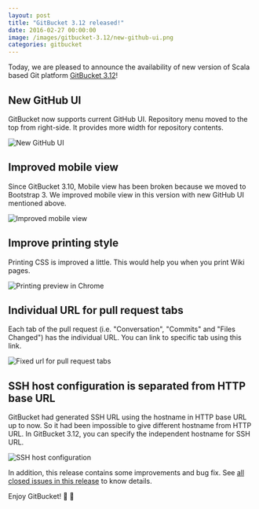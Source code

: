 ```yaml
---
layout: post
title: "GitBucket 3.12 released!"
date: 2016-02-27 00:00:00
image: /images/gitbucket-3.12/new-github-ui.png
categories: gitbucket
---
```


Today, we are pleased to announce the availability of new version of Scala based Git platform [GitBucket 3.12](https://github.com/gitbucket/gitbucket/releases/tag/3.12)!

## New GitHub UI

GitBucket now supports current GitHub UI. Repository menu moved to the top from right-side. It provides more width for repository contents.

![New GitHub UI]({{site.baseurl}}/images/gitbucket-3.12/new-github-ui.png)

## Improved mobile view

Since GitBucket 3.10, Mobile view has been broken because we moved to Bootstrap 3. We improved mobile view in this version with new GitHub UI mentioned above.

![Improved mobile view]({{site.baseurl}}/images/gitbucket-3.12/mobile-view.png)

## Improve printing style

Printing CSS is improved a little. This would help you when you print Wiki pages.

![Printing preview in Chrome]({{site.baseurl}}/images/gitbucket-3.12/print-preview.png)

## Individual URL for pull request tabs

Each tab of the pull request (i.e. "Conversation", "Commits" and "Files Changed") has the individual URL. You can link to specific tab using this link.

![Fixed url for pull request tabs]({{site.baseurl}}/images/gitbucket-3.12/url-for-pull-request-tabs.png)

## SSH host configuration is separated from HTTP base URL

GitBucket had generated SSH URL using the hostname in HTTP base URL up to now. So it had been impossible to give different hostname from HTTP URL. In GitBucket 3.12, you can specify the independent hostname for SSH URL.

![SSH host configuration]({{site.baseurl}}/images/gitbucket-3.12/ssh-host-configuration.png)

In addition, this release contains some improvements and bug fix. See [all closed issues in this release](https://github.com/gitbucket/gitbucket/issues?q=is%3Aclosed+milestone%3A3.12) to know details.

Enjoy GitBucket!


